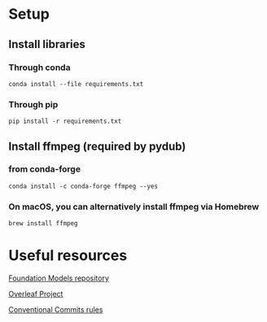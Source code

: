 # Setup
## Install libraries
### Through conda

```
conda install --file requirements.txt
```

### Through pip

```
pip install -r requirements.txt
```

## Install ffmpeg (required by pydub) 

### from conda-forge
```
conda install -c conda-forge ffmpeg --yes
```
### On macOS, you can alternatively install ffmpeg via Homebrew
```
brew install ffmpeg
```

# Useful resources
[Foundation Models repository](https://github.com/EPFL-VILAB/com-304-FM-project)

[Overleaf Project](https://www.overleaf.com/read/brbpqrkfsnmn#35fa19)

[Conventional Commits rules](https://www.conventionalcommits.org/en/v1.0.0/)
